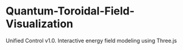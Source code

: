 # Quantum-Toroidal-Field-Visualization
Unified Control v1.0. Interactive energy field modeling using Three.js

